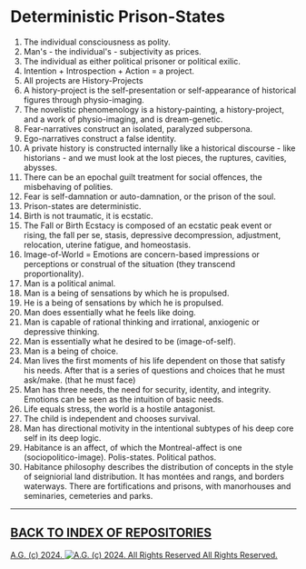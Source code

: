 Deterministic Prison-States
===========================
1. The individual consciousness as polity.
2. Man's - the individual's - subjectivity as prices.
3. The individual as either political prisoner or political exilic.
4. Intention + Introspection + Action = a project.
5. All projects are History-Projects
6. A history-project is the self-presentation or self-appearance of historical figures through physio-imaging.
7. The novelistic phenomenology is a history-painting, a history-project, and a work of physio-imaging, and is dream-genetic.
8. Fear-narratives construct an isolated, paralyzed subpersona.
9. Ego-narratives construct a false identity.
10. A private history is constructed internally like a historical discourse - like historians - and we must look at the lost pieces, the ruptures, cavities, abysses.
11. There can be an epochal guilt treatment for social offences, the misbehaving of polities.
12. Fear is self-damnation or auto-damnation, or the prison of the soul.
13. Prison-states are deterministic.
14. Birth is not traumatic, it is ecstatic.																																							
15. The Fall or Birth Ecstacy is composed of an ecstatic peak event or rising, the fall per se, stasis, depressive decompression, adjustment, relocation, uterine fatigue, and homeostasis.
16. Image-of-World = Emotions are concern-based impressions or perceptions or construal of the situation (they transcend proportionality).
17. Man is a political animal.
18. Man is a being of sensations by which he is propulsed.
19. He is a being of sensations by which he is propulsed.
20. Man does essentially what he feels like doing.
21. Man is capable of rational thinking and irrational, anxiogenic or depressive thinking.
22. Man is essentially what he desired to be (image-of-self).
23. Man is a being of choice.
24. Man lives the first moments of his life dependent on those that satisfy his needs. After that is a series of questions and choices that he must ask/make. (that he must face)
25. Man has three needs, the need for security, identity, and integrity. Emotions can be seen as the intuition of basic needs.
26. Life equals stress, the world is a hostile antagonist.
27. The child is independent and chooses survival. 
28. Man has directional motivity in the intentional subtypes of his deep core self in its deep logic.
29. Habitance is an affect, of which the Montreal-affect is one (sociopolitico-image). Polis-states. Political pathos.
30. Habitance philosophy describes the distribution of concepts in the style of seigniorial land distribution. It has montées and rangs, and borders waterways. There are fortifications and prisons, with manorhouses and seminaries, cemeteries and parks.

- - - - - - - - - -

## [BACK TO INDEX OF REPOSITORIES](https://github.com/antiface/Index)

[A.G. (c) 2024. ![A.G. (c) 2024. All Rights Reserved](https://historiotheque.files.wordpress.com/2016/11/ag_signature_official_2015_50px_cropped.jpg) All Rights Reserved.](http://alexgagnon.com)
